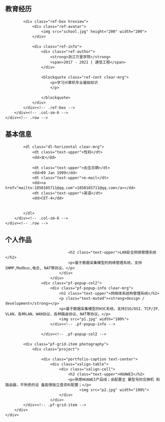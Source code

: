 <section class="section brd-btm" id="education">
    <div class="row">
        <div class="col-sm-12 clear-mrg">
            <h2 class="title-thin text-muted">教育经历</h2>

            <div class="ref-box hreview">
                <div class="ref-avatar">
                    <img src="school.jpg" height="200" width="200">
                </div>

                <div class="ref-info">
                    <div class="ref-author">
                        <strong>浙江万里学院</strong>
                        <span>2017 - 2021 | 通信工程</span>
                    </div>

                    <blockquote class="ref-cont clear-mrg">
                        <p>学习计算机专业基础知识
                        </p>
                       
                    </blockquote>
                </div>
            </div><!-- .ref-box -->
        </div><!-- .col-sm-6 -->
    </div><!-- .row -->
</section><!-- .section -->
<section class="section brd-btm" id="basic_info">
    <div class="row">
        <div class="col-sm-6 clear-mrg">
            <h2 class="title-thin text-muted">基本信息</h2>

            <dl class="dl-horizontal clear-mrg">
                <dt class="text-upper">性别</dt>
                <dd>女</dd>

                <dt class="text-upper">出生日期</dt>
                <dd>09 Jan 1999</dd>
                <dt class="text-upper">e-mail</dt>
                <dd><a href="mailto:1850185711@qq.com">1850185711@qq.com</a></dd>
                <dt class="text-upper">英语</dt>
                <dd>CET-4</dd>


            </dl>
        </div><!-- .col-sm-6 -->
    </div><!-- .row -->
</section><!-- .section -->
<section class="section" id="personal_project">
    <h2 class="title-thin text-muted">个人作品</h2>
    <div class="pf-wrap">
        <div class="pf-grid">

                                <h2 class="text-upper">LAN安全网络管理系统</h2>
                                <p>基于数据采集模型的网络管理系统，支持SNMP,Modbus,电总, NAT等协议。</p>
                            </div>
                        </div>
                    <div class="pf-popup-col2">
                        <div class="pf-popup-info clear-mrg">
                            <h2 class="text-upper">网络体系结构管理系统</h2>
                            <p class="text-muted"><strong>design / development</strong></p>
                            <p>基于数据采集模型的H3C系统，支持ISO/OSI、TCP/IP、VLAN、各种LAN、WAN协议、各种路由协议、NAT等协议。</p>
                            <img src="p1.jpg" width="100%">
                        </div><!-- .pf-popup-info -->

                    </div><!-- .pf-popup-col2 -->

            <div class="pf-grid-item photography">
                <div class="project">

                    <div class="portfolio-caption text-center">
                        <div class="valign-table">
                            <div class="valign-cell">
                                <h2 class="text-upper">HUAWEI</h2>
                                <p>熟悉HUAWEI产品线；会配置主 要型号的交换机 和路由器，不熟悉的设 备能够独立查资料配置；</p>
                                     <img src="p2.jpg" width="100%">
                            </div>
                        </div>
            </div><!-- .pf-grid-item -->
        </div>
    </div>
</section><!-- .section -->
